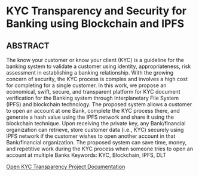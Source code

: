 # KYC Transparency and Security for Banking using Blockchain and IPFS

## ABSTRACT

The know your customer or know your client (KYC) is a guideline for the banking 
system to validate a customer using identity, appropriateness, risk assessment in establishing 
a banking relationship. With the growing concern of security, the KYC process is complex and 
involves a high cost for completing for a single customer. In this work, we propose an 
economical, swift, secure, and transparent platform for KYC document verification for the 
Banking system through Interplanetary File System (IPFS) and blockchain technology. The 
proposed system allows a customer to open an account at one Bank, complete the KYC process 
there, and generate a hash value using the IPFS network and share it using the blockchain 
technique. Upon receiving the private key, any Bank/financial organization can retrieve, store 
customer data (i.e., KYC) securely using IPFS network if the customer wishes to open another 
account in that Bank/financial organization. The proposed system can save time, money, and 
repetitive work during the KYC process when someone tries to open an account at multiple 
Banks 
Keywords: KYC, Blockchain, IPFS, DLT



[Open KYC Transparency Project Documentation](./kyc.pdf)
